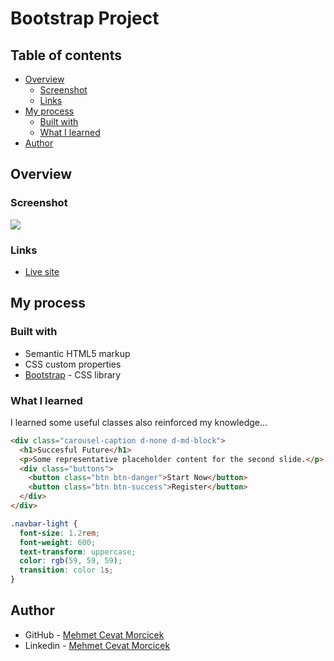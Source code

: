 # Bootstrap Project

## Table of contents

- [Overview](#overview)
  - [Screenshot](#screenshot)
  - [Links](#links)
- [My process](#my-process)
  - [Built with](#built-with)
  - [What I learned](#what-i-learned)
- [Author](#author)

## Overview

### Screenshot

![](./ezgif.com-video-to-gif.gif)

### Links

- [Live site](https://morcicek.github.io/Bootstrap-Project/)

## My process

### Built with

- Semantic HTML5 markup
- CSS custom properties
- [Bootstrap](https://getbootstrap.com/) - CSS library

### What I learned

I learned some useful classes also reinforced my knowledge...

```html
<div class="carousel-caption d-none d-md-block">
  <h1>Succesful Future</h1>
  <p>Some representative placeholder content for the second slide.</p>
  <div class="buttons">
    <button class="btn btn-danger">Start Now</button>
    <button class="btn btn-success">Register</button>
  </div>
</div>
```

```css
.navbar-light {
  font-size: 1.2rem;
  font-weight: 600;
  text-transform: uppercase;
  color: rgb(59, 59, 59);
  transition: color 1s;
}
```

## Author

- GitHub - [Mehmet Cevat Morcicek](https://github.com/morcicek)
- Linkedin - [Mehmet Cevat Morcicek](https://www.frontendmentor.io/profile/yourusername)
